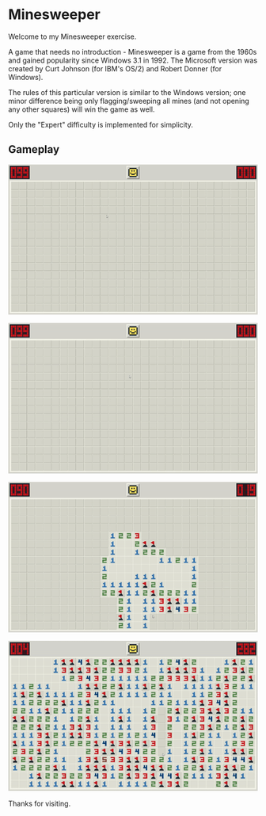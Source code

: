 # Minesweeper

Welcome to my Minesweeper exercise.

A game that needs no introduction - Minesweeper is a game from the 1960s and gained popularity since Windows 3.1 in 1992. The Microsoft version was created by Curt Johnson (for IBM's OS/2) and Robert Donner (for Windows).

The rules of this particular version is similar to the Windows version; one minor difference being only flagging/sweeping all mines (and not opening any other squares) will win the game as well.

Only the "Expert" difficulty is implemented for simplicity.

## Gameplay

![](https://github.com/tianxiaozhang1/minesweeper/blob/main/minesweeper1a.gif)

![](https://github.com/tianxiaozhang1/minesweeper/blob/main/minesweeper2a.gif)

![](https://github.com/tianxiaozhang1/minesweeper/blob/main/minesweeper3a.gif)

![](https://github.com/tianxiaozhang1/minesweeper/blob/main/minesweeper4a.gif)

Thanks for visiting.
